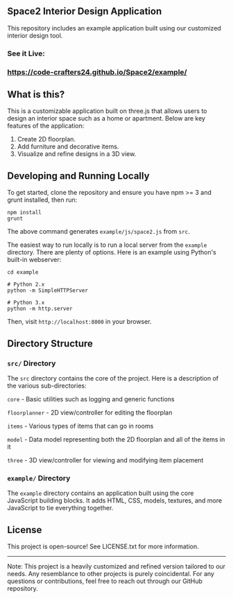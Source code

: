 ## Space2 Interior Design Application

This repository includes an example application built using our customized interior design tool.

### See it Live:

### https://code-crafters24.github.io/Space2/example/

## What is this?

This is a customizable application built on three.js that allows users to design an interior space such as a home or apartment. Below are key features of the application:

1) Create 2D floorplan.
2) Add furniture and decorative items.
3) Visualize and refine designs in a 3D view.

## Developing and Running Locally

To get started, clone the repository and ensure you have npm >= 3 and grunt installed, then run:

    npm install
    grunt

The above command generates `example/js/space2.js` from `src`.

The easiest way to run locally is to run a local server from the `example` directory. There are plenty of options. Here is an example using Python's built-in webserver:

    cd example

    # Python 2.x
    python -m SimpleHTTPServer

    # Python 3.x
    python -m http.server

Then, visit `http://localhost:8000` in your browser.

## Directory Structure

### `src/` Directory

The `src` directory contains the core of the project. Here is a description of the various sub-directories:

`core` - Basic utilities such as logging and generic functions

`floorplanner` - 2D view/controller for editing the floorplan

`items` - Various types of items that can go in rooms

`model` - Data model representing both the 2D floorplan and all of the items in it

`three` - 3D view/controller for viewing and modifying item placement

### `example/` Directory

The `example` directory contains an application built using the core JavaScript building blocks. It adds HTML, CSS, models, textures, and more JavaScript to tie everything together.

## License

This project is open-source! See LICENSE.txt for more information.

---

Note: This project is a heavily customized and refined version tailored to our needs. Any resemblance to other projects is purely coincidental. For any questions or contributions, feel free to reach out through our GitHub repository.

